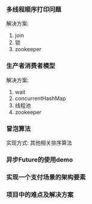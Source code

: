 ### 多线程顺序打印问题

解决方案:

1. join
2. 锁
3. zookeeper

### 生产者消费者模型

解决方案: 

1. wait
2. concurrentHashMap
3. 线程池
4. zookeeper

### 冒泡算法

实现方式: 其他相关排序算法

### 异步Future的使用demo



### 实现一个支付场景的架构要素



### 项目中的难点及解决方案






